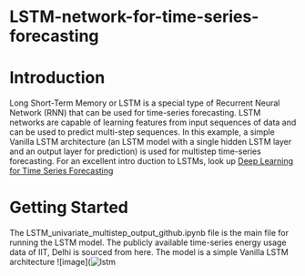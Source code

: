 # LSTM-network-for-time-series-forecasting
# Introduction 
Long Short-Term Memory or LSTM is a special type of Recurrent Neural Network (RNN) that can be used for time-series forecasting. LSTM networks are capable of learning features from input sequences of data and can be used to predict multi-step sequences. In this example, a simple Vanilla LSTM architecture (an LSTM model with a single hidden LSTM layer and an output layer for prediction) is used for multistep time-series forecasting. For an excellent intro duction to LSTMs, look up [Deep Learning for Time Series Forecasting](https://machinelearningmastery.com/deep-learning-for-time-series-forecasting/)
# Getting Started
The LSTM_univariate_multistep_output_github.ipynb file is the main file for running the LSTM model. The publicly available time-series energy usage data of IIT, Delhi is sourced from here. 
The model is a simple Vanilla LSTM architecture
![image](![lstm](https://github.com/muntasirhsn/LSTM-network-for-time-series-forecasting/assets/29087240/53bf6770-6330-436a-b717-66221379bacd)


